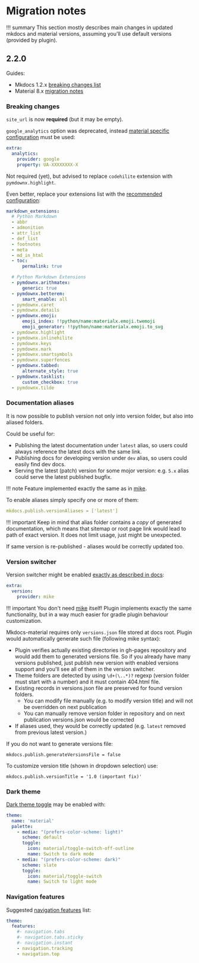 # Migration notes

!!! summary
    This section mostly describes main changes in updated mkdocs and material
    versions, assuming you'll use default versions (provided by plugin).

## 2.2.0 

Guides:

* Mkdocs 1.2.x [breaking changes list](https://www.mkdocs.org/about/release-notes/#backward-incompatible-changes-in-12)
* Material 8.x [migration notes](https://squidfunk.github.io/mkdocs-material/upgrade/#upgrading-from-7x-to-8x)

### Breaking changes

`site_url` is now **required** (but it may be empty).

`google_analytics` option was deprecated, instead [material specific configuration](https://squidfunk.github.io/mkdocs-material/upgrade/#google_analytics) 
must be used:

```yaml
extra:
  analytics:
    provider: google
    property: UA-XXXXXXXX-X
```

Not required (yet), but advised to replace `codehilite` extension with `pymdownx.highlight`.

Even better, replace your extensions list with the [recommended configuration](https://squidfunk.github.io/mkdocs-material/setup/extensions/#recommended-configuration):

```yaml
markdown_extensions:
  # Python Markdown
  - abbr
  - admonition
  - attr_list
  - def_list
  - footnotes
  - meta
  - md_in_html
  - toc:
      permalink: true

  # Python Markdown Extensions
  - pymdownx.arithmatex:
      generic: true
  - pymdownx.betterem:
      smart_enable: all
  - pymdownx.caret
  - pymdownx.details
  - pymdownx.emoji:
      emoji_index: !!python/name:materialx.emoji.twemoji
      emoji_generator: !!python/name:materialx.emoji.to_svg
  - pymdownx.highlight
  - pymdownx.inlinehilite
  - pymdownx.keys
  - pymdownx.mark
  - pymdownx.smartsymbols
  - pymdownx.superfences
  - pymdownx.tabbed:
      alternate_style: true
  - pymdownx.tasklist:
      custom_checkbox: true
  - pymdownx.tilde
```

### Documentation aliases

It is now possible to publish version not only into version folder, but also into
aliased folders.

Could be useful for:

- Publishing the latest documentation under `latest` alias, so users could always
  reference the latest docs with the same link.
- Publishing docs for developing version under `dev` alias, so users could easily find dev docs.
- Serving the latest (patch) version for some mojor version: e.g. `5.x` alias could serve the latest
  published bugfix.

!!! note
    Feature implemented exactly the same as in [mike](https://github.com/jimporter/mike).
  
To enable aliases simply specify one or more of them:

```yaml
mkdocs.publish.versionAliases = ['latest']
```

!!! important
    Keep in mind that alias folder contains a *copy* of generated documentation, which means
    that sitemap or root page link would lead to path of exact version. 
    It does not limit usage, just might be unexpected.

If same version is re-published - aliases would be correctly updated too.

### Version switcher

Version switcher might be enabled [exactly as described in docs](https://squidfunk.github.io/mkdocs-material/setup/setting-up-versioning/#versioning):

```yaml
extra:
  version:
    provider: mike
```

!!! important
    You don't need [mike](https://github.com/jimporter/mike) itself! Plugin implements exactly the same functionality,
    but in a way much easier for gradle plugin behaviour customization.

Mkdocs-material requires only `versions.json` file stored at docs root. Plugin would automatically
generate such file (following mike syntax):

- Plugin verifies actually existing directories in gh-pages repository and would
  add them to generated versions file. So if you already have many versions published, just publish
  new version with enabled versions support and you'll see all of them in the version switcher.
- Theme folders are detected by using `\d+(\..*)?` regexp (version folder must start with a number)
  and it must contain 404.html file.
- Existing records in versions.json file are preserved for found version folders.
    - You can modify file manually (e.g. to modify version title) and will not be overridden on next publication
    - You can manually remove version folder in repository and on next publication versions.json would be corrected 
- If aliases used, they would be correctly updated (e.g. `latest` removed from previous latest version.)

If you do not want to generate versions file:

`mkdocs.publish.generateVersionsFile = false`

To customize version title (shown in dropdown selection) use:

`mkdocs.publish.versionTitle = '1.0 (important fix)'`

### Dark theme

[Dark theme toggle](https://squidfunk.github.io/mkdocs-material/setup/changing-the-colors/#color-palette-toggle)
may be enabled with:

```yaml
theme:
  name: 'material'
  palette:
    - media: "(prefers-color-scheme: light)"
      scheme: default
      toggle:
        icon: material/toggle-switch-off-outline
        name: Switch to dark mode
    - media: "(prefers-color-scheme: dark)"
      scheme: slate
      toggle:
        icon: material/toggle-switch
        name: Switch to light mode  
```

### Navigation features

Suggested [navigation features](https://squidfunk.github.io/mkdocs-material/setup/setting-up-navigation/) list:

```yaml
theme:
  features:
    #- navigation.tabs
    #- navigation.tabs.sticky
    #- navigation.instant
    - navigation.tracking
    - navigation.top
```